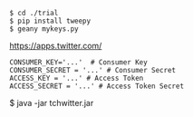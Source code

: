 	$ cd ./trial 
	$ pip install tweepy 
	$ geany mykeys.py 

https://apps.twitter.com/ 

	CONSUMER_KEY='...'	# Consumer Key
	CONSUMER_SECRET = '...' # Consumer Secret
	ACCESS_KEY = '...' # Access Token
	ACCESS_SECRET = '...' # Access Token Secret

$ java -jar tchwitter.jar